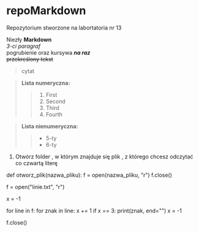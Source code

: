 # repoMarkdown

Repozytorium stworzone na labortatoria nr 13

Niezły **Markdown**  
*3-ci paragraf*  
pogrubienie oraz kursywa **_na raz_**  
~~przekreślony tekst~~
> cytat 

> **Lista numeryczna:**
>> 1. First
>> 2. Second
>> 3. Third
>> 4. Fourth

>**Lista nienumeryczna:**
>> - 5-ty
>> - 6-ty

1. Otwórz folder , w którym znajduje się plik , z którego chcesz odczytać co czwartą literę

def otworz_plik(nazwa_pliku):
    f = open(nazwa_pliku, "r")
    f.close()

f = open("linie.txt", "r")

x = -1

for line in f:
    for znak in line:
        x += 1
        if x == 3:
            print(znak, end="")
            x = -1

f.close()
